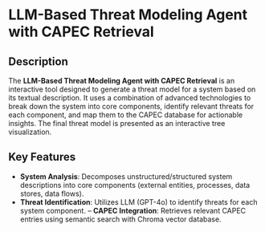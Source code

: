 # LLM-Based Threat Modeling Agent with CAPEC Retrieval

## Description
The **LLM-Based Threat Modeling Agent with CAPEC Retrieval** is an interactive tool designed to generate a threat model for a system based on its textual description. It uses a combination of advanced technologies to break down the system into core components, identify relevant threats for each component, and map them to the CAPEC database for actionable insights. The final threat model is presented as an interactive tree visualization.

## Key Features
- **System Analysis**: Decomposes unstructured/structured system descriptions into core components (external entities, processes, data stores, data flows).
- **Threat Identification**: Utilizes LLM (GPT-4o) to identify threats for each system component.
– **CAPEC Integration**: Retrieves relevant CAPEC entries using semantic search with Chroma vector database.
